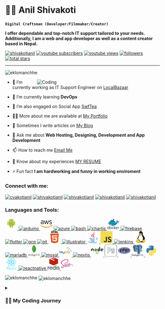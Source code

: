 # 🏄‍♂️ Anil Shivakoti

**`Digital Craftsman (Developer/Filmmaker/Creator)`**

**I offer dependable and top-notch IT support tailored to your needs. Additionally, I am a web and app developer as well as a content creator based in Nepal.**
   <p align="left">
      <a href="https://twitter.com/shivakotianil" target="blank"><img src="https://img.shields.io/twitter/follow/shivakotianil?logo=twitter&style=for-the-badge" alt="shivakotianil" /></a>
      <a href="https://www.youtube.com/@shivakotianil?sub_confirmation=1">
         <img alt="youtube subscribers" title="Subscribe to my YouTube channel" src="https://custom-icon-badges.demolab.com/youtube/channel/subscribers/UCrvO8gZIwuLSrx57vY1pNmg?color=%23E05D44&label=SUBSCRIBE&logo=video&logoColor=white&style=for-the-badge&labelColor=CE4630"/></a> 
      <a href="https://www.youtube.com/@shivakotianil">
         <img alt="youtube views" title="YouTube views" src="https://custom-icon-badges.demolab.com/youtube/channel/views/UCrvO8gZIwuLSrx57vY1pNmg?color=%23E1AD0E&logo=eye&logoColor=white&style=for-the-badge&labelColor=C79600"/></a> 
      <a href="https://github.com/eklomanchhe?tab=followers">
         <img alt="followers" title="Follow me on Github" src="https://custom-icon-badges.demolab.com/github/followers/eklomanchhe?color=236ad3&labelColor=1155ba&style=for-the-badge&logo=person-add&label=Follow&logoColor=white"/></a>
      <a href="https://github.com/eklomanchhe?tab=repositories&sort=stargazers">
         <img alt="total stars" title="Total stars on GitHub" src="https://custom-icon-badges.demolab.com/github/stars/eklomanchhe?color=55960c&style=for-the-badge&labelColor=488207&logo=star"/></a>
   </p>

---


<p align="left"> <img src="https://komarev.com/ghpvc/?username=eklomanchhe&label=Profile%20views&color=0e75b6&style=flat" alt="eklomanchhe" /> </p>
<img align="right" alt="Coding" width="400" src="https://cdn.dribbble.com/users/1162077/screenshots/3848914/programmer.gif">


- 🔭 I’m currently working as IT Support Engineer on [LocalBazaar](https://localbazaar.com.np)

- 🌱 I’m currently learning **DevOps**

- 👯 I’m also engaged on Social App [SwfTea](https://swftea.com)

- 👨‍💻 More about me are available at <a href="https://anilshivakoti.com.np](https://anilshivakoti.com.np">My Portfolio</a>

- 📝 Sometimes I write articles on <a href="https://anilshivakoti.com.np/?blog_active=1](https://anilshivakoti.com.np/?blog_active=1">My Blog </a>

- 💬 Ask me about **Web Hosting, Designing, Development and App Development**

- 📫 How to reach me <a href="mailto:contact@anilshivakoti.com.np">Email Me</a>

- 📄 Know about my experiences [MY RESUME](https://anilshivakoti.com.np/uploads/files/personal/cv_file_991.pdf)

- ⚡ Fun fact **I am hardworking and funny in working enviroment**

<h3 align="left">Connect with me:</h3>
<p align="left">
<a href="https://linkedin.com/in/cvakotianil" target="blank"><img align="center" src="https://raw.githubusercontent.com/rahuldkjain/github-profile-readme-generator/master/src/images/icons/Social/linked-in-alt.svg" alt="cvakotianil" height="30" width="40" /></a>
<a href="https://twitter.com/shivakotianil" target="blank"><img align="center" src="https://raw.githubusercontent.com/rahuldkjain/github-profile-readme-generator/master/src/images/icons/Social/twitter.svg" alt="shivakotianil" height="30" width="40" /></a>
<a href="https://fb.com/shivakotianil" target="blank"><img align="center" src="https://raw.githubusercontent.com/rahuldkjain/github-profile-readme-generator/master/src/images/icons/Social/facebook.svg" alt="shivakotianil" height="30" width="40" /></a>
<a href="https://instagram.com/shivakotianil" target="blank"><img align="center" src="https://raw.githubusercontent.com/rahuldkjain/github-profile-readme-generator/master/src/images/icons/Social/instagram.svg" alt="shivakotianil" height="30" width="40" /></a>
<a href="https://www.youtube.com/c/shivakotianil" target="blank"><img align="center" src="https://raw.githubusercontent.com/rahuldkjain/github-profile-readme-generator/master/src/images/icons/Social/youtube.svg" alt="shivakotianil" height="30" width="40" /></a>
</p>

<h3 align="left">Languages and Tools:</h3>
<p align="left"> <a href="https://developer.android.com" target="_blank" rel="noreferrer"> <img src="https://raw.githubusercontent.com/devicons/devicon/master/icons/android/android-original-wordmark.svg" alt="android" width="40" height="40"/> </a> <a href="https://www.arduino.cc/" target="_blank" rel="noreferrer"> <img src="https://cdn.worldvectorlogo.com/logos/arduino-1.svg" alt="arduino" width="40" height="40"/> </a> <a href="https://aws.amazon.com" target="_blank" rel="noreferrer"> <img src="https://raw.githubusercontent.com/devicons/devicon/master/icons/amazonwebservices/amazonwebservices-original-wordmark.svg" alt="aws" width="40" height="40"/> </a> <a href="https://azure.microsoft.com/en-in/" target="_blank" rel="noreferrer"> <img src="https://www.vectorlogo.zone/logos/microsoft_azure/microsoft_azure-icon.svg" alt="azure" width="40" height="40"/> </a> <a href="https://www.gnu.org/software/bash/" target="_blank" rel="noreferrer"> <img src="https://www.vectorlogo.zone/logos/gnu_bash/gnu_bash-icon.svg" alt="bash" width="40" height="40"/> </a> <a href="https://www.chartjs.org" target="_blank" rel="noreferrer"> <img src="https://www.chartjs.org/media/logo-title.svg" alt="chartjs" width="40" height="40"/> </a> <a href="https://www.docker.com/" target="_blank" rel="noreferrer"> <img src="https://raw.githubusercontent.com/devicons/devicon/master/icons/docker/docker-original-wordmark.svg" alt="docker" width="40" height="40"/> </a> <a href="https://firebase.google.com/" target="_blank" rel="noreferrer"> <img src="https://www.vectorlogo.zone/logos/firebase/firebase-icon.svg" alt="firebase" width="40" height="40"/> </a> <a href="https://flutter.dev" target="_blank" rel="noreferrer"> <img src="https://www.vectorlogo.zone/logos/flutterio/flutterio-icon.svg" alt="flutter" width="40" height="40"/> </a> <a href="https://cloud.google.com" target="_blank" rel="noreferrer"> <img src="https://www.vectorlogo.zone/logos/google_cloud/google_cloud-icon.svg" alt="gcp" width="40" height="40"/> </a> <a href="https://git-scm.com/" target="_blank" rel="noreferrer"> <img src="https://www.vectorlogo.zone/logos/git-scm/git-scm-icon.svg" alt="git" width="40" height="40"/> </a> <a href="https://www.w3.org/html/" target="_blank" rel="noreferrer"> <img src="https://raw.githubusercontent.com/devicons/devicon/master/icons/html5/html5-original-wordmark.svg" alt="html5" width="40" height="40"/> </a> <a href="https://www.adobe.com/in/products/illustrator.html" target="_blank" rel="noreferrer"> <img src="https://www.vectorlogo.zone/logos/adobe_illustrator/adobe_illustrator-icon.svg" alt="illustrator" width="40" height="40"/> </a> <a href="https://www.java.com" target="_blank" rel="noreferrer"> <img src="https://raw.githubusercontent.com/devicons/devicon/master/icons/java/java-original.svg" alt="java" width="40" height="40"/> </a> <a href="https://developer.mozilla.org/en-US/docs/Web/JavaScript" target="_blank" rel="noreferrer"> <img src="https://raw.githubusercontent.com/devicons/devicon/master/icons/javascript/javascript-original.svg" alt="javascript" width="40" height="40"/> </a> <a href="https://www.jenkins.io" target="_blank" rel="noreferrer"> <img src="https://www.vectorlogo.zone/logos/jenkins/jenkins-icon.svg" alt="jenkins" width="40" height="40"/> </a> <a href="https://www.linux.org/" target="_blank" rel="noreferrer"> <img src="https://raw.githubusercontent.com/devicons/devicon/master/icons/linux/linux-original.svg" alt="linux" width="40" height="40"/> </a> <a href="https://mariadb.org/" target="_blank" rel="noreferrer"> <img src="https://www.vectorlogo.zone/logos/mariadb/mariadb-icon.svg" alt="mariadb" width="40" height="40"/> </a> <a href="https://www.mongodb.com/" target="_blank" rel="noreferrer"> <img src="https://raw.githubusercontent.com/devicons/devicon/master/icons/mongodb/mongodb-original-wordmark.svg" alt="mongodb" width="40" height="40"/> </a> <a href="https://www.microsoft.com/en-us/sql-server" target="_blank" rel="noreferrer"> <img src="https://www.svgrepo.com/show/303229/microsoft-sql-server-logo.svg" alt="mssql" width="40" height="40"/> </a> <a href="https://www.mysql.com/" target="_blank" rel="noreferrer"> <img src="https://raw.githubusercontent.com/devicons/devicon/master/icons/mysql/mysql-original-wordmark.svg" alt="mysql" width="40" height="40"/> </a> <a href="https://nextjs.org/" target="_blank" rel="noreferrer"> <img src="https://cdn.worldvectorlogo.com/logos/nextjs-2.svg" alt="nextjs" width="40" height="40"/> </a> <a href="https://nodejs.org" target="_blank" rel="noreferrer"> <img src="https://raw.githubusercontent.com/devicons/devicon/master/icons/nodejs/nodejs-original-wordmark.svg" alt="nodejs" width="40" height="40"/> </a> <a href="https://www.photoshop.com/en" target="_blank" rel="noreferrer"> <img src="https://raw.githubusercontent.com/devicons/devicon/master/icons/photoshop/photoshop-line.svg" alt="photoshop" width="40" height="40"/> </a> <a href="https://www.php.net" target="_blank" rel="noreferrer"> <img src="https://raw.githubusercontent.com/devicons/devicon/master/icons/php/php-original.svg" alt="php" width="40" height="40"/> </a> <a href="https://www.postgresql.org" target="_blank" rel="noreferrer"> <img src="https://raw.githubusercontent.com/devicons/devicon/master/icons/postgresql/postgresql-original-wordmark.svg" alt="postgresql" width="40" height="40"/> </a> <a href="https://www.python.org" target="_blank" rel="noreferrer"> <img src="https://raw.githubusercontent.com/devicons/devicon/master/icons/python/python-original.svg" alt="python" width="40" height="40"/> </a> <a href="https://reactjs.org/" target="_blank" rel="noreferrer"> <img src="https://raw.githubusercontent.com/devicons/devicon/master/icons/react/react-original-wordmark.svg" alt="react" width="40" height="40"/> </a> <a href="https://reactnative.dev/" target="_blank" rel="noreferrer"> <img src="https://reactnative.dev/img/header_logo.svg" alt="reactnative" width="40" height="40"/> </a> <a href="https://redis.io" target="_blank" rel="noreferrer"> <img src="https://raw.githubusercontent.com/devicons/devicon/master/icons/redis/redis-original-wordmark.svg" alt="redis" width="40" height="40"/> </a> <a href="https://sass-lang.com" target="_blank" rel="noreferrer"> <img src="https://raw.githubusercontent.com/devicons/devicon/master/icons/sass/sass-original.svg" alt="sass" width="40" height="40"/> </a> </p>

<p><img align="left" src="https://github-readme-stats.vercel.app/api/top-langs?username=eklomanchhe&show_icons=true&locale=en&layout=compact" alt="eklomanchhe" /></p>

<p>&nbsp;<img align="center" src="https://github-readme-stats.vercel.app/api?username=eklomanchhe&show_icons=true&locale=en" alt="eklomanchhe" /></p>

<details>
 <summary><h3>👨‍💻 My Coding Journey</h3></summary>
   I embarked on my coding journey in 2011, initially starting as a Webpage Designer. Seeking to enhance my skills in 2014, I enrolled as a novice computer science student, driven by a fervent passion to delve into every aspect of the programming realm, encompassing code, Unix, Linux, and theory. Concurrently, I self-taught app development with the aspiration of creating my own application. However, this ambition eventually took a backseat to my determination to excel in PHP and Java, leading me to secure a job in IT Support and DevOps engineering upon graduation.

Amidst these professional pursuits, I nurtured another aspiration — creating YouTube Vlogs. Nevertheless, I made the decision to relinquish my Vlogging endeavors and commit fully to a career in IT, a choice that has remained my primary focus ever since. Alongside my full-time IT roles, I have also been actively engaged in freelance work within the IT sector since 2011.

